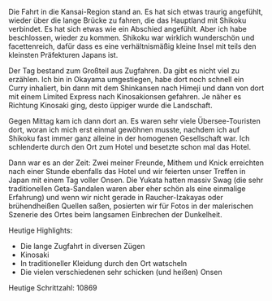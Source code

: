 Die Fahrt in die Kansai-Region stand an. Es hat sich etwas traurig angefühlt, wieder über die lange Brücke zu fahren, die das Hauptland mit Shikoku verbindet. Es hat sich etwas wie ein Abschied angefühlt. Aber ich habe beschlossen, wieder zu kommen. Shikoku war wirklich wunderschön und facettenreich, dafür dass es eine verhältnismäßig kleine Insel mit teils den kleinsten Präfekturen Japans ist.

Der Tag bestand zum Großteil aus Zugfahren. Da gibt es nicht viel zu erzählen. Ich bin in Okayama umgestiegen, habe dort noch schnell ein Curry inhaliert, bin dann mit dem Shinkansen nach Himeji und dann von dort mit einem Limited Express nach Kinosakionsen gefahren. Je näher es Richtung Kinosaki ging, desto üppiger wurde die Landschaft.

Gegen Mittag kam ich dann dort an. Es waren sehr viele Übersee-Touristen dort, woran ich mich erst einmal gewöhnen musste, nachdem ich auf Shikoku fast immer ganz alleine in der homogenen Gesellschaft war. Ich schlenderte durch den Ort zum Hotel und besetzte schon mal das Hotel.

Dann war es an der Zeit: Zwei meiner Freunde, Mithem und Knick erreichten nach einer Stunde ebenfalls das Hotel und wir feierten unser Treffen in Japan mit einem Tag voller Onsen. Die Yukata hatten massiv Swag (die sehr traditionellen Geta-Sandalen waren aber eher schön als eine einmalige Erfahrung) und wenn wir nicht gerade in Raucher-Izakayas oder brühendheißen Quellen saßen, posierten wir für Fotos in der malerischen Szenerie des Ortes beim langsamen Einbrechen der Dunkelheit.

Heutige Highlights:
- Die lange Zugfahrt in diversen Zügen
- Kinosaki
- In traditioneller Kleidung durch den Ort watscheln
- Die vielen verschiedenen sehr schicken (und heißen) Onsen

Heutige Schrittzahl: 10869